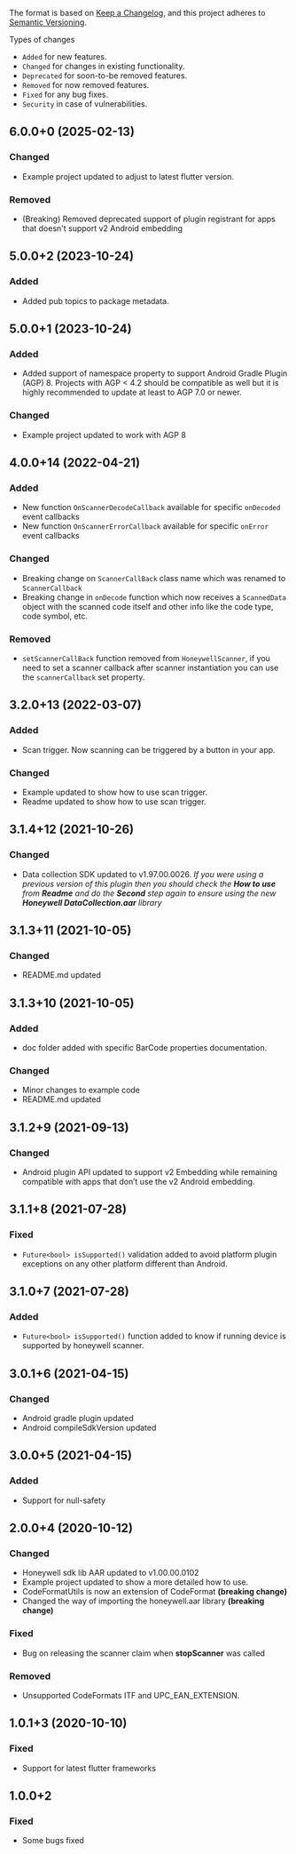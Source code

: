 The format is based on [Keep a Changelog](https://keepachangelog.com/en/1.0.0/),
and this project adheres to [Semantic Versioning](https://semver.org/spec/v2.0.0.html).

Types of changes
- `Added` for new features.
- `Changed` for changes in existing functionality.
- `Deprecated` for soon-to-be removed features.
- `Removed` for now removed features.
- `Fixed` for any bug fixes.
- `Security` in case of vulnerabilities.

## 6.0.0+0 (2025-02-13)
### Changed
- Example project updated to adjust to latest flutter version.

### Removed
- (Breaking) Removed deprecated support of plugin registrant for apps that doesn't support v2 Android embedding

## 5.0.0+2 (2023-10-24)
### Added
- Added pub topics to package metadata.

## 5.0.0+1 (2023-10-24)
### Added
- Added support of namespace property to support Android Gradle Plugin (AGP) 8. Projects with AGP < 4.2 should be compatible as well but it is highly recommended to update at least to AGP 7.0 or newer.

### Changed
- Example project updated to work with AGP 8

## 4.0.0+14 (2022-04-21)
### Added
- New function `OnScannerDecodeCallback` available for specific `onDecoded` event callbacks
- New function `OnScannerErrorCallback` available for specific `onError` event callbacks

### Changed
- Breaking change on `ScannerCallBack` class name which was renamed to `ScannerCallback`
- Breaking change in `onDecode` function which now receives a `ScannedData` object with the scanned code itself and other info like the code type, code symbol, etc.

### Removed
- `setScannerCallBack` function removed from `HoneywellScanner`, if you need to set a scanner callback after scanner instantiation you can use the `scannerCallback` set property.

## 3.2.0+13 (2022-03-07)  
### Added
- Scan trigger. Now scanning can be triggered by a button in your app.

### Changed
- Example updated to show how to use scan trigger.
- Readme updated to show how to use scan trigger.

## 3.1.4+12 (2021-10-26)  
### Changed  
- Data collection SDK updated to v1.97.00.0026. *If you were using a previous version of this plugin then you should check the **How to use** from **Readme** and do the **Second** step again to ensure using the new **Honeywell DataCollection.aar** library*

## 3.1.3+11 (2021-10-05)
### Changed
- README.md updated

## 3.1.3+10 (2021-10-05)
### Added
- doc folder added with specific BarCode properties documentation.

### Changed
- Minor changes to example code
- README.md updated

## 3.1.2+9 (2021-09-13)
### Changed
- Android plugin API updated to support v2 Embedding while remaining compatible with apps that don’t use the v2 Android embedding.

## 3.1.1+8 (2021-07-28)
### Fixed
- `Future<bool> isSupported()` validation added to avoid platform plugin exceptions on any other platform different than Android.

## 3.1.0+7 (2021-07-28)
### Added
- `Future<bool> isSupported()` function added to know if running device is supported by honeywell scanner.

## 3.0.1+6 (2021-04-15)
### Changed
- Android gradle plugin updated
- Android compileSdkVersion updated

## 3.0.0+5 (2021-04-15)
### Added
- Support for null-safety

## 2.0.0+4 (2020-10-12)
### Changed
- Honeywell sdk lib AAR updated to v1.00.00.0102
- Example project updated to show a more detailed how to use.
- CodeFormatUtils is now an extension of CodeFormat **(breaking change)**
- Changed the way of importing the honeywell.aar library **(breaking change)**

### Fixed
- Bug on releasing the scanner claim when **stopScanner** was called

### Removed
- Unsupported CodeFormats ITF and UPC_EAN_EXTENSION.

## 1.0.1+3 (2020-10-10)
### Fixed
- Support for latest flutter frameworks

## 1.0.0+2
### Fixed
- Some bugs fixed